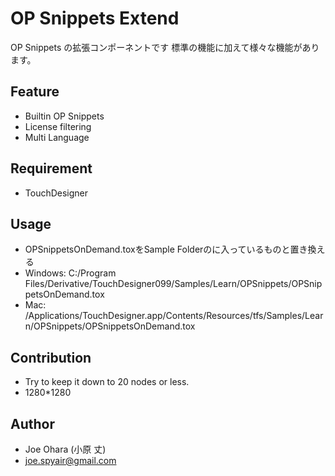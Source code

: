 # OP Snippets Extend

OP Snippets の拡張コンポーネントです
標準の機能に加えて様々な機能があります。

## Feature

+ Builtin OP Snippets
+ License filtering
+ Multi Language

## Requirement

+ TouchDesigner

## Usage

+ OPSnippetsOnDemand.toxをSample Folderのに入っているものと置き換える
+ Windows: C:/Program Files/Derivative/TouchDesigner099/Samples/Learn/OPSnippets/OPSnippetsOnDemand.tox
+ Mac: /Applications/TouchDesigner.app/Contents/Resources/tfs/Samples/Learn/OPSnippets/OPSnippetsOnDemand.tox

## Contribution

+ Try to keep it down to 20 nodes or less.
+ 1280*1280

## Author

+ Joe Ohara (小原 丈)
+ joe.spyair@gmail.com
